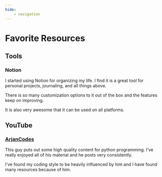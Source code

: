```yaml
---
hide: 
    - navigation
---
```

# Favorite Resources

## Tools

### Notion

I started using Notion for organizing my life. I find it is a great tool for personal projects, journaling, and all things above. 

There is so many customization options to it out of the box and the features keep on improving. 

It is also very awesome that it can be used on all platforms.

## YouTube

### [ArjanCodes](https://www.youtube.com/@ArjanCodes)

This guy puts out some high quality content for python programming. I've really enjoyed all of his material and he posts very consistently. 

I've found my coding style to be heavily influenced by him and I have found many resources because of him.